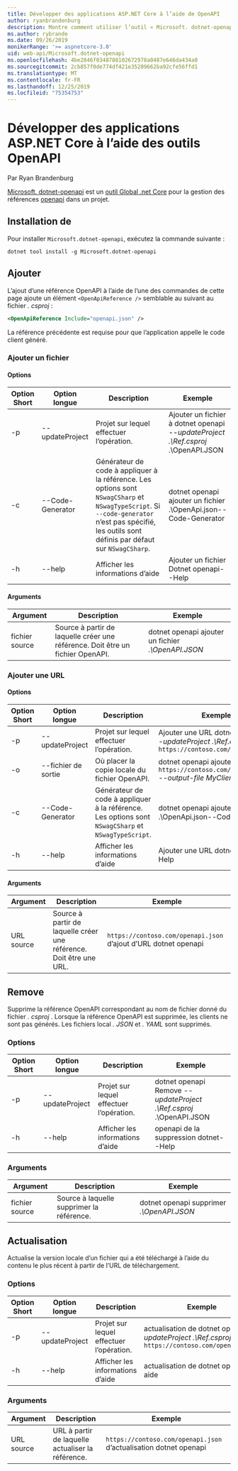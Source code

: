 ```yaml
---
title: Développer des applications ASP.NET Core à l’aide de OpenAPI
author: ryanbrandenburg
description: Montre comment utiliser l’outil « Microsoft. dotnet-openapi » pour ajouter des références aux fichiers OpenAPI.
ms.author: rybrande
ms.date: 09/26/2019
monikerRange: '>= aspnetcore-3.0'
uid: web-api/Microsoft.dotnet-openapi
ms.openlocfilehash: 4be2846f0348788102672978a0487e646da434a0
ms.sourcegitcommit: 2cb857f0de774df421e35289662ba92cfe56ffd1
ms.translationtype: MT
ms.contentlocale: fr-FR
ms.lasthandoff: 12/25/2019
ms.locfileid: "75354753"
---
```

# <a name="develop-aspnet-core-apps-using-openapi-tools"></a>Développer des applications ASP.NET Core à l’aide des outils OpenAPI

Par Ryan Brandenburg

[Microsoft. dotnet-openapi](https://www.nuget.org/packages/Microsoft.dotnet-openapi) est un [outil Global .net Core](/dotnet/core/tools/global-tools) pour la gestion des références [openapi](https://github.com/OAI/OpenAPI-Specification) dans un projet.

## <a name="installation"></a>Installation de

Pour installer `Microsoft.dotnet-openapi`, exécutez la commande suivante :

```dotnetcli
dotnet tool install -g Microsoft.dotnet-openapi
```

## <a name="add"></a>Ajouter

L’ajout d’une référence OpenAPI à l’aide de l’une des commandes de cette page ajoute un élément `<OpenApiReference />` semblable au suivant au fichier *. csproj* :

```xml
<OpenApiReference Include="openapi.json" />
```

La référence précédente est requise pour que l’application appelle le code client généré.

<!-- TODO: Restore after https://github.com/aspnet/AspNetCore/issues/12738
### Add Project

#### Options

| Short option | Long option | Description | Example |
|-------|------|-------|---------|
| -p|--project | The project to operate on. |dotnet openapi add project *--project .\Ref.csproj* ../Ref/ProjRef.csproj |

#### Arguments

|  Argument  | Description | Example |
|-------------|-------------|---------|
| source-file | The source to create a reference from. Must be a project file. |dotnet openapi add project *../Ref/ProjRef.csproj* | -->

### <a name="add-file"></a>Ajouter un fichier

#### <a name="options"></a>Options

| Option Short| Option longue| Description | Exemple |
|-------|------|-------|---------|
| -p|--updateProject | Projet sur lequel effectuer l’opération. |Ajouter un fichier à dotnet openapi *--updateProject .\Ref.csproj* .\OpenAPI.JSON |
| -c|--Code-Generator| Générateur de code à appliquer à la référence. Les options sont `NSwagCSharp` et `NSwagTypeScript`. Si `--code-generator` n’est pas spécifié, les outils sont définis par défaut sur `NSwagCSharp`.|dotnet openapi ajouter un fichier .\OpenApi.json--Code-Generator
| -h|--help|Afficher les informations d’aide|Ajouter un fichier Dotnet openapi--Help|

#### <a name="arguments"></a>Arguments

|  Argument  | Description | Exemple |
|-------------|-------------|---------|
| fichier source | Source à partir de laquelle créer une référence. Doit être un fichier OpenAPI. |dotnet openapi ajouter un fichier *.\OpenAPI.JSON* |

### <a name="add-url"></a>Ajouter une URL

#### <a name="options"></a>Options

| Option Short| Option longue| Description | Exemple |
|-------|------|-------------|---------|
| -p|--updateProject | Projet sur lequel effectuer l’opération. |Ajouter une URL dotnet openapi *--updateProject .\Ref.csproj* `https://contoso.com/openapi.json` |
| -o|--fichier de sortie | Où placer la copie locale du fichier OpenAPI. |dotnet openapi ajouter une URL `https://contoso.com/openapi.json` *--output-file MyClient. JSON* |
| -c|--Code-Generator| Générateur de code à appliquer à la référence. Les options sont `NSwagCSharp` et `NSwagTypeScript`. |dotnet openapi ajouter un fichier .\OpenApi.json--Code-Generator
| -h|--help|Afficher les informations d’aide|Ajouter une URL dotnet openapi--Help|

#### <a name="arguments"></a>Arguments

|  Argument  | Description | Exemple |
|-------------|-------------|---------|
| URL source | Source à partir de laquelle créer une référence. Doit être une URL. |`https://contoso.com/openapi.json` d’ajout d’URL dotnet openapi |

## <a name="remove"></a>Remove

Supprime la référence OpenAPI correspondant au nom de fichier donné du fichier *. csproj* . Lorsque la référence OpenAPI est supprimée, les clients ne sont pas générés. Les fichiers local *. JSON* et *. YAML* sont supprimés.

### <a name="options"></a>Options

| Option Short| Option longue| Description| Exemple |
|-------|------|------------|---------|
| -p|--updateProject | Projet sur lequel effectuer l’opération. |dotnet openapi Remove *--updateProject .\Ref.csproj* .\OpenAPI.JSON |
| -h|--help|Afficher les informations d’aide|openapi de la suppression dotnet--Help|

### <a name="arguments"></a>Arguments

|  Argument  | Description| Exemple |
| ------------|------------|---------|
| fichier source | Source à laquelle supprimer la référence. |dotnet openapi supprimer *.\OpenAPI.JSON* |

## <a name="refresh"></a>Actualisation

Actualise la version locale d’un fichier qui a été téléchargé à l’aide du contenu le plus récent à partir de l’URL de téléchargement.

### <a name="options"></a>Options

| Option Short| Option longue| Description | Exemple |
|-------|------|-------------|---------|
| -p|--updateProject | Projet sur lequel effectuer l’opération. | actualisation de dotnet openapi *--updateProject .\Ref.csproj* `https://contoso.com/openapi.json` |
| -h|--help|Afficher les informations d’aide|actualisation de dotnet openapi--aide|

### <a name="arguments"></a>Arguments

|  Argument  | Description | Exemple |
| ------------|-------------|---------|
| URL source | URL à partir de laquelle actualiser la référence. | `https://contoso.com/openapi.json` d’actualisation dotnet openapi |
